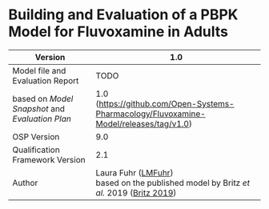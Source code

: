 # Building and Evaluation of a PBPK Model for Fluvoxamine in Adults





| Version                                         | 1.0                                                          |
| ----------------------------------------------- | ------------------------------------------------------------ |
| Model file and Evaluation Report                | TODO                                                         |
| based on *Model Snapshot* and *Evaluation Plan* | 1.0<br />(https://github.com/Open-Systems-Pharmacology/Fluvoxamine-Model/releases/tag/v1.0) |
| OSP Version                                     | 9.0                                                          |
| Qualification Framework Version                 | 2.1                                                          |
| Author                                          | Laura Fuhr ([LMFuhr](https://github.com/LMFuhr))<br />based on the published model by Britz *et al.* 2019 ([Britz 2019](#5-References)) |

